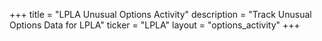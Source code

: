 +++
title = "LPLA Unusual Options Activity"
description = "Track Unusual Options Data for LPLA"
ticker = "LPLA"
layout = "options_activity"
+++


